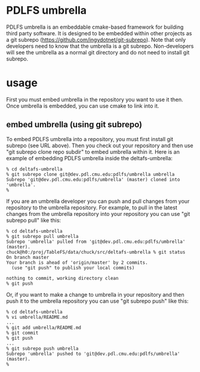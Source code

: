 # PDLFS umbrella

PDLFS umbrella is an embeddable cmake-based framework for building
third party software.  It is designed to be embedded within other
projects as a git subrepo (https://github.com/ingydotnet/git-subrepo).
Note that only developers need to know that the umbrella is
a git subrepo.  Non-developers will see the umbrella as a
normal git directory and do not need to install git subrepo.

# usage

First you must embed umbrella in the repository you want to use
it then.  Once umbrella is embedded, you can use cmake to link
into it.

## embed umbrella (using git subrepo)

To embed PDLFS umbrella into a repository, you must first install
git subrepo (see URL above).   Then you check out your repository
and then use "git subrepo clone repo subdir" to embed umbrella within it.
Here is an example of embedding PDLFS umbrella inside the
deltafs-umbrella:

```
% cd deltafs-umbrella
% git subrepo clone git@dev.pdl.cmu.edu:pdlfs/umbrella umbrella
Subrepo 'git@dev.pdl.cmu.edu:pdlfs/umbrella' (master) cloned into 'umbrella'.
%
```

If you are an umbrella developer you can push and pull changes
from your repository to the umbrella repository.  For example,
to pull in the latest changes from the umbrella repository into
your repository you can use "git subrepo pull" like this:

```
% cd deltafs-umbrella
% git subrepo pull umbrella
Subrepo 'umbrella' pulled from 'git@dev.pdl.cmu.edu:pdlfs/umbrella' (master).
chuck@h0:/proj/TableFS/data/chuck/src/deltafs-umbrella % git status
On branch master
Your branch is ahead of 'origin/master' by 2 commits.
  (use "git push" to publish your local commits)

nothing to commit, working directory clean
% git push
```

Or, if you want to make a change to umbrella in your repository and
then push it to the umbrella repository you can use "git subrepo push"
like this:

```
% cd deltafs-umbrella
% vi umbrella/README.md
...
% git add umbrella/README.md
% git commit
% git push
...
% git subrepo push umbrella
Subrepo 'umbrella' pushed to 'git@dev.pdl.cmu.edu:pdlfs/umbrella' (master).
%
```

